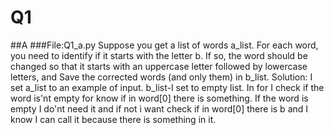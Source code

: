 # Q1
##A
###File:Q1_a.py
Suppose you get a list of words a_list. For each word, you need to identify if it starts with the letter b.
If so, the word should be changed so that it starts with an uppercase letter followed by lowercase letters, and
Save the corrected words (and only them) in b_list.
Solution:
I set a_list to an example of input.
b_list-I set to empty list.
In for I check if the word is'nt empty for know if in word[0] there is something.
If the word is empty I do'nt need it and if not i want check if in word[0] there is b and I know I can call it because there is something in it.

